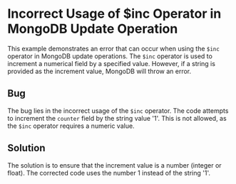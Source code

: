 # Incorrect Usage of $inc Operator in MongoDB Update Operation
This example demonstrates an error that can occur when using the `$inc` operator in MongoDB update operations.  The `$inc` operator is used to increment a numerical field by a specified value.  However, if a string is provided as the increment value, MongoDB will throw an error.

## Bug
The bug lies in the incorrect usage of the `$inc` operator. The code attempts to increment the `counter` field by the string value '1'. This is not allowed, as the `$inc` operator requires a numeric value. 

## Solution
The solution is to ensure that the increment value is a number (integer or float).  The corrected code uses the number 1 instead of the string '1'.